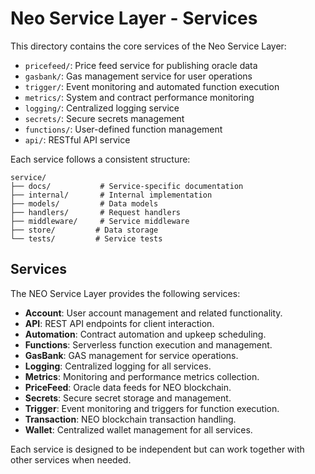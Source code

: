 # Neo Service Layer - Services

This directory contains the core services of the Neo Service Layer:

- `pricefeed/`: Price feed service for publishing oracle data
- `gasbank/`: Gas management service for user operations
- `trigger/`: Event monitoring and automated function execution
- `metrics/`: System and contract performance monitoring
- `logging/`: Centralized logging service
- `secrets/`: Secure secrets management
- `functions/`: User-defined function management
- `api/`: RESTful API service

Each service follows a consistent structure:
```
service/
├── docs/           # Service-specific documentation
├── internal/       # Internal implementation
├── models/         # Data models
├── handlers/       # Request handlers
├── middleware/     # Service middleware
├── store/         # Data storage
└── tests/         # Service tests
```

## Services

The NEO Service Layer provides the following services:

- **Account**: User account management and related functionality.
- **API**: REST API endpoints for client interaction.
- **Automation**: Contract automation and upkeep scheduling.
- **Functions**: Serverless function execution and management.
- **GasBank**: GAS management for service operations.
- **Logging**: Centralized logging for all services.
- **Metrics**: Monitoring and performance metrics collection.
- **PriceFeed**: Oracle data feeds for NEO blockchain.
- **Secrets**: Secure secret storage and management.
- **Trigger**: Event monitoring and triggers for function execution.
- **Transaction**: NEO blockchain transaction handling.
- **Wallet**: Centralized wallet management for all services.

Each service is designed to be independent but can work together with other services when needed.
